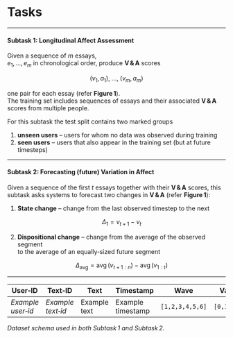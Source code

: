 # Tasks
---
#### **Subtask 1: Longitudinal Affect Assessment**

Given a sequence of *m* essays,  
$e_{1},\,\ldots,\,e_{m}$ in chronological order, produce **V & A** scores  

$$
(v_{1},a_{1}),\; \ldots ,\; (v_{m},a_{m})
$$

one pair for each essay (refer **Figure 1**).  
The training set includes sequences of essays and their associated **V & A** scores from multiple people.  

For this subtask the test split contains two marked groups  

1. **unseen users** – users for whom no data was observed during training  
2. **seen users** – users that also appear in the training set (but at future timesteps)  

---

#### **Subtask 2: Forecasting (future) Variation in Affect**

Given a sequence of the first *t* essays together with their **V & A** scores, this subtask asks systems to forecast two changes in **V & A** (refer **Figure 1**):

1. **State change** – change from the last observed timestep to the next  

   $$
   \Delta_{1}=v_{t+1}-v_{t}
   $$

2. **Dispositional change** – change from the average of the observed segment  
   to the average of an equally‑sized future segment  

   $$
   \Delta_{\text{avg}} = \operatorname{avg}\bigl(v_{t+1:n}\bigr)\;
                        -\; \operatorname{avg}\bigl(v_{1:t}\bigr)
   $$

---
| **User‑ID**      | **Text‑ID**      | **Text**        | **Timestamp**       | **Wave**        | **Valence**     | **Arousal** |
|------------------|------------------|-----------------|---------------------|-----------------|-----------------|-------------|
| *Example user‑id* | *Example text‑id* | Example text | Example timestamp | `[1,2,3,4,5,6]` | `[0,1,2,3,4]` | `[0,1,2]` |

*Dataset schema used in both Subtask 1 and Subtask 2.*